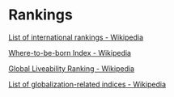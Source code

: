 # Rankings

[List of international rankings - Wikipedia](https://en.wikipedia.org/wiki/List_of_international_rankings)

[Where-to-be-born Index - Wikipedia](https://en.wikipedia.org/wiki/Where-to-be-born_Index)

[Global Liveability Ranking - Wikipedia](https://en.wikipedia.org/wiki/Global_Liveability_Ranking)

[List of globalization-related indices - Wikipedia](https://en.wikipedia.org/wiki/List_of_globalization-related_indices)
